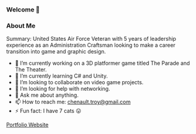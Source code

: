 ### Welcome 👋

### About Me
Summary: United States Air Force Veteran with 5 years of leadership experience as an Administration Craftsman looking to make a career transition into game and graphic design.

- 🔭 I’m currently working on a 3D platformer game titled The Parade and The Theater.
- 🌱 I’m currently learning C# and Unity.
- 👯 I’m looking to collaborate on video game projects.
- 🤔 I’m looking for help with networking.
- 💬 Ask me about anything.
- 📫 How to reach me: chenault.troy@gmail.com
- ⚡ Fun fact: I have 7 cats 😛

[Portfolio Website](https://www.sites.google.com/view/hybridtheory0)
